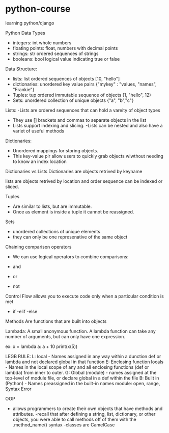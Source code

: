 # python-course
learning python/django

Python Data Types

- integers: int whole numbers
- floating points: float, numbers with decimal points
- strings: str ordered sequences of strings
- booleans: bool logical value indicating true or false

Data Structure:  
- lists: list ordered sequences of objects [10, "hello"]
- dictionaries: unordered key value pairs {"mykey" : "values, "names", "Frankie"}
- Tuples: tup ordered immutable sequence of objects (1, "hello", 12)
- Sets: unordered collection of unique objects {"a", "b","c"}


Lists:
-Lists are ordered sequences that can hold a vareity of object types 
- They use [] brackets and commas to separate objects in the list
- Lists support indexing and slicing. 
-Lists can be nested and also have a variet of useful methods

Dictionaries:
- Unordered mappings for storing objects.
- This key-value pir allow users to quickly grab objects wiwthout needing to know an index location

Dictionaries vs Lists
Dictionaries are objects retrived by keyname

lists are objects retrived by location and order sequence can be indexed or sliced.

Tuples
- Are similar to lists, but are immutable.
- Once as element is inside a tuple it cannot be reassigned.

Sets
- unordered collections of unique elements
- they can only be one represenative of the same object

Chaining comparison operators
- We can use logical operators to combine comparisons:

- and
- or
- not

Control Flow allows you to execute code only when a particular condition is met

- if
-elif
-else

Methods
Are functions that are built into objects

Lambada: A small anonymous function. A lambda function can take any number of arguments, but can only have one expression.

ex: x = lambda a: a + 10
print(x(5))

LEGB RULE:
L: local - Names assigned in any way within a dunction def or lambda and not declared global in that function
E: Enclosing function locals -  Names in the local scope of any and all enclosing functions (def or lambda) from inner to outer.
G: Global (module) - names assigned at the top-level of module file, or declare global in a def within the file
B: Built in (Python) - Names preassigned in the built-in names module: open, range, Syntax Error

OOP 
- allows programmers to create their own objects that have methods and attributes.
-recall that after defining a string, list, dictionary, or other objects, you were able to call methods off of them with the .method_name() syntax
-classes are CamelCase